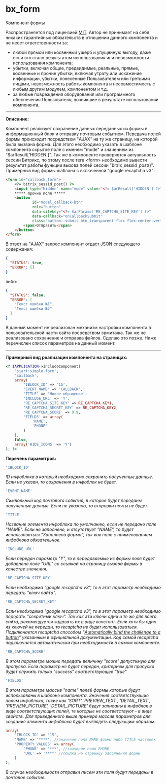 # bx_form
Компонент формы

Распространяется под лицензией [MIT](https://en.wikipedia.org/wiki/MIT_License). Автор не принимает на себя никаких гарантийных обязательств в отношении данного компонента и не несет ответственности за:

  * любой прямой или косвенный ущерб и упущенную выгоду, даже если это стало результатом использования или невозможности использования компонента;
  * убытки, включая общие, предвидимые, реальные, прямые, косвенные и прочие убытки, включая утрату или искажение информации, убытки, понесенные Пользователем или третьими лицами, невозможность работы компонента и несовместимость с любым другим модулем, компонентом и т.д.
  * за любые повреждения оборудования или программного обеспечения Пользователя, возникшие в результате использовании компонента.

-----------------------------------
**Описание:**

Компонент реализует сохранение данных переданных из формы в информационный блок и отправку почтовым событием. Передача полей формы происходит посредством "AJAX" на ту же страницу, на которой была вызвана форма. Для этого необходимо указать в шаблоне компонента скрытое поле с именем "mode" и значением из "$arResult['HIDDEN']". Так же в компоненте проверяется актуальность сессии Битрикс, по этому после тега \<form\> необходимо вывести результат работы функции вызова полей сессии "bitrix_sessid_post()". Примерный вид формы шаблона с включенной "google recaptcha v3":
```html
<form id="callback_form">
    <?= bitrix_sessid_post() ?>
    <input type="hidden" name="mode" value="<?= $arResult['HIDDEN'] ?>">
    ***** прочие поля *****
    <button
            id="modal_callback-btn"
            role="button"
            data-sitekey="<?= $arParams['RE_CAPTCHA_SITE_KEY'] ?>"
            data-callback="onCallbackSubmit"
            class="button--submit btn_transparent flex flex-center-vertical flex-center-horizontal g-recaptcha">
        <span>Отправить</span>
    </button>
</form>
```
В ответ на "AJAX" запрос компонент отдаст JSON следующего содержания:
```json
{
  "STATUS": true,
  "ERROR": []
}
```
либо:
```json
{
  "STATUS": false,
  "ERROR": [
    "Текст ошибки №1",
    "Текст ошибки №2"
  ]
}
```
В данный момент не реализован механизм настройки компонента в пользовательской части сайта посредством эрмитажа. Так же не реализовано сохранение и отправка файлов. Сделаю это позже. Ниже перечислен список параметров на данный момент.

-----------------------------------
**Примерный вид реализации компонента на страницах:**
```php
<? $APPLICATION->IncludeComponent(
    'siart:simple.form',
    'callback',
    array(
        'IBLOCK_ID' => '15',
        'EVENT_NAME' => 'CALLBACK',
        'TITLE' => 'Новое обращение',
        'INCLUDE_URL' => 'Y',
        'RE_CAPTCHA_SITE_KEY' => RE_CAPTCHA_KEY1,
        'RE_CAPTCHA_SECRET_KEY' => RE_CAPTCHA_KEY2,
        'RE_CAPTCHA_SCORE' => 0.9,
        'FIELDS' => array(
            'NAME',
            'PHONE'
        )
    ),
    false,
    array('HIDE_ICONS' => 'Y')
); ?>
```
**Перечень параметров:**

```php
'IBLOCK_ID'
```
_ID инфоблока в который необходимо сохранить полученные данные. Если не указан, то сохранения в инфоблок не будет._
```php
'EVENT_NAME'
```
_Символьный код почтового события, в которое будет переданы полученные данные. Если не указано, то отправки почты не будет._
```php
'TITLE'
```
_Название элемента инфоблока по умолчанию, если не передано поле "NAME". Если не заполнено, и отсутствует "NAME", то будет использоваться "Заполнена форма", так как поле с наименованием инфоблока обязательное._
```php
'INCLUDE_URL'
```
_Если передан параметр "Y", то в передаваемые из формы поля будет добавлено поле "URL" со ссылкой на страницу вызова формы в качестве значения._
```php
'RE_CAPTCHA_SITE_KEY'
```
_Если необходима "google recaptcha v3", то в этот параметр необходимо передать "ключ сайта"._
```php
'RE_CAPTCHA_SECRET_KEY'
```
_Если необходима "google recaptcha v3", то в этот параметр необходимо передать "секретный ключ".
Так как эти ключи одни и те же для всего сайта, рекомендуется задавать их в виде констант. Если хотя бы один из ключей не передан, то recaptcha не будет использоваться. Подключается recaptcha способом "[Automatically bind the challenge to a button](https://developers.google.com/recaptcha/docs/v3#automatically_bind_the_challenge_to_a_button)" указанным в официальной документации. Код самой recaptcha подключается автоматически при необходимости в самом компоненте._
```php
'RE_CAPTCHA_SCORE'
```
_В этом параметре можно передать величину "score" допустимую для пропуска. Если параметр не будет передан, критерием для пропуска будет служить только "success" соответствующее "true"_
```php
'FIELDS'
```
_В этом параметре массив "name" полей формы которые будут использованы в шаблоне компонента. Значения соответствующие полям инфоблока, такие как 'SORT' 'PREVIEW_TEXT', 'DETAIL_TEXT', 'PREVIEW_PICTURE', 'DETAIL_PICTURE' будут записаны в инфоблок в виде соответствующих полей, те которые не соответствуют - в виде свойств. Для приведённого выше примера массив параметров для создания элемента инфоблока будет выглядеть следующим образом:_
```php
array(
    'IBLOCK_ID' => '15',
    'NAME' => '****', //значение поля NAME формы либо TITLE настроек
    'PROPERTY_VALUES' => array(
        'PHONE' => '***', //значение поля PHONE
        'URL' => '****' //ссылка на страницу заполнения формы
    )
);
```
_В случае необходимости отправки писем эти поля будут переданы в почтовое событие._

